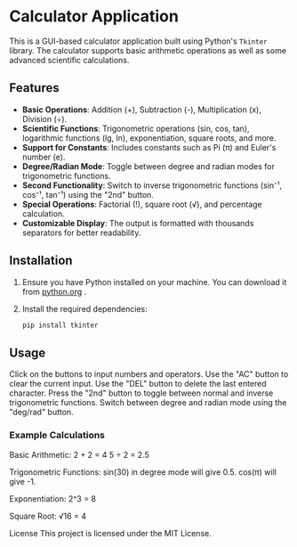 # Calculator Application

This is a GUI-based calculator application built using Python's `Tkinter` library. The calculator supports basic arithmetic operations as well as some advanced scientific calculations.

## Features

- **Basic Operations**: Addition (+), Subtraction (-), Multiplication (x), Division (÷).
- **Scientific Functions**: Trigonometric operations (sin, cos, tan), logarithmic functions (lg, ln), exponentiation, square roots, and more.
- **Support for Constants**: Includes constants such as Pi (π) and Euler's number (e).
- **Degree/Radian Mode**: Toggle between degree and radian modes for trigonometric functions.
- **Second Functionality**: Switch to inverse trigonometric functions (sin⁻¹, cos⁻¹, tan⁻¹) using the "2nd" button.
- **Special Operations**: Factorial (!), square root (√), and percentage calculation.
- **Customizable Display**: The output is formatted with thousands separators for better readability.

## Installation

1. Ensure you have Python installed on your machine. You can download it from [python.org](https://www.python.org/) .
  
2. Install the required dependencies:
   ```bash
   pip install tkinter


## Usage
Click on the buttons to input numbers and operators.
Use the "AC" button to clear the current input.
Use the "DEL" button to delete the last entered character.
Press the "2nd" button to toggle between normal and inverse trigonometric functions.
Switch between degree and radian mode using the "deg/rad" button.

### Example Calculations

Basic Arithmetic:
2 + 2 = 4
5 ÷ 2 = 2.5

Trigonometric Functions:
sin(30) in degree mode will give 0.5.
cos(π) will give -1.

Exponentiation:
2^3 = 8

Square Root:
√16 = 4

License
This project is licensed under the MIT License.
